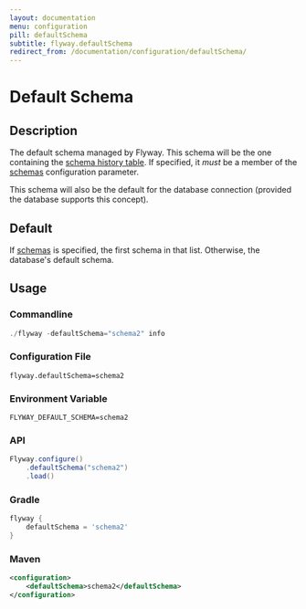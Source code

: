 ```yaml
---
layout: documentation
menu: configuration
pill: defaultSchema
subtitle: flyway.defaultSchema
redirect_from: /documentation/configuration/defaultSchema/
---
```


# Default Schema

## Description
The default schema managed by Flyway. This schema will be the one containing the [schema history table](/documentation/concepts/migrations#schema-history-table).
If specified, it _must_ be a member of the [schemas](/documentation/configuration/parameters/schemas) configuration parameter.

This schema will also be the default for the database connection (provided the database supports this concept).

## Default
If [schemas](/documentation/configuration/parameters/schemas) is specified, the first schema in that list. Otherwise,
the database's default schema.

## Usage

### Commandline
```powershell
./flyway -defaultSchema="schema2" info
```

### Configuration File
```properties
flyway.defaultSchema=schema2
```

### Environment Variable
```properties
FLYWAY_DEFAULT_SCHEMA=schema2
```

### API
```java
Flyway.configure()
    .defaultSchema("schema2")
    .load()
```

### Gradle
```groovy
flyway {
    defaultSchema = 'schema2'
}
```

### Maven
```xml
<configuration>
    <defaultSchema>schema2</defaultSchema>
</configuration>
```